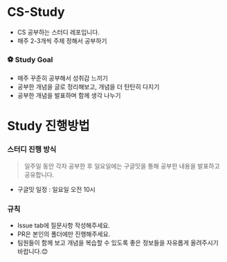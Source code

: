 # CS-Study
- CS 공부하는 스터디 레포입니다.
- 매주 2-3개씩 주제 정해서 공부하기

### ⚽️ Study Goal
- 매주 꾸준히 공부해서 성취감 느끼기
- 공부한 개념을 글로 정리해보고, 개념을 더 탄탄히 다지기
- 공부한 개념을 발표하며 함께 생각 나누기

# Study 진행방법
### 스터디 진행 방식

> 일주일 동안 각자 공부한 후 일요일에는 구글밋을 통해 공부한 내용을 발표하고 공유합니다.
- 구글밋 일정 : 일요일 오전 10시

### 규칙
- Issue tab에 질문사항 작성해주세요.
- PR은 본인의 폴더에만 진행해주세요.
- 팀원들이 함께 보고 개념을 복습할 수 있도록 좋은 정보들을 자유롭게 올려주시기 바랍니다.😊
